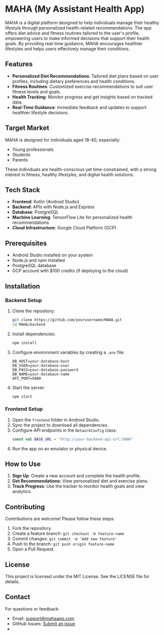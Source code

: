 # MAHA (My Assistant Health App)

MAHA is a digital platform designed to help individuals manage their healthy lifestyle through personalized health-related recommendations. The app offers diet advice and fitness routines tailored to the user's profile, empowering users to make informed decisions that support their health goals. By providing real-time guidance, MAHA encourages healthier lifestyles and helps users effectively manage their conditions.

## Features

- **Personalized Diet Recommendations**: Tailored diet plans based on user profiles, including dietary preferences and health conditions.
- **Fitness Routines**: Customized exercise recommendations to suit user fitness levels and goals.
- **Health Tracking**: Monitor progress and get insights based on tracked data.
- **Real-Time Guidance**: Immediate feedback and updates to support healthier lifestyle decisions.

## Target Market

MAHA is designed for individuals aged 18-40, especially:

- Young professionals
- Students
- Parents

These individuals are health-conscious yet time-constrained, with a strong interest in fitness, healthy lifestyles, and digital health solutions.

## Tech Stack

- **Frontend**: Kotlin (Android Studio)
- **Backend**: APIs with Node.js and Express
- **Database**: PostgreSQL
- **Machine Learning**: TensorFlow Lite for personalized health recommendations
- **Cloud Infrastructure**: Google Cloud Platform (GCP)

## Prerequisites

- Android Studio installed on your system
- Node.js and npm installed
- PostgreSQL database
- GCP account with $100 credits (if deploying to the cloud)

## Installation

### Backend Setup

1. Clone the repository:
   ```bash
   git clone https://github.com/yourusername/MAHA.git
   cd MAHA/backend
   ```
2. Install dependencies:
   ```bash
   npm install
   ```
3. Configure environment variables by creating a `.env` file:
   ```
   DB_HOST=your-database-host
   DB_USER=your-database-user
   DB_PASS=your-database-password
   DB_NAME=your-database-name
   API_PORT=5000
   ```
4. Start the server:
   ```bash
   npm start
   ```

### Frontend Setup

1. Open the `frontend` folder in Android Studio.
2. Sync the project to download all dependencies.
3. Configure API endpoints in the `NetworkConfig` class:
   ```kotlin
   const val BASE_URL = "http://your-backend-api-url:5000"
   ```
4. Run the app on an emulator or physical device.

## How to Use

1. **Sign Up**: Create a new account and complete the health profile.
2. **Get Recommendations**: View personalized diet and exercise plans.
3. **Track Progress**: Use the tracker to monitor health goals and view analytics.

## Contributing

Contributions are welcome! Please follow these steps:

1. Fork the repository.
2. Create a feature branch: `git checkout -b feature-name`
3. Commit changes: `git commit -m 'Add new feature'`
4. Push to the branch: `git push origin feature-name`
5. Open a Pull Request.

## License

This project is licensed under the MIT License. See the LICENSE file for details.

## Contact

For questions or feedback:

- Email: support@mahaapp.com
- GitHub Issues: [Submit an issue](https://github.com/yourusername/MAHA/issues)
- 
